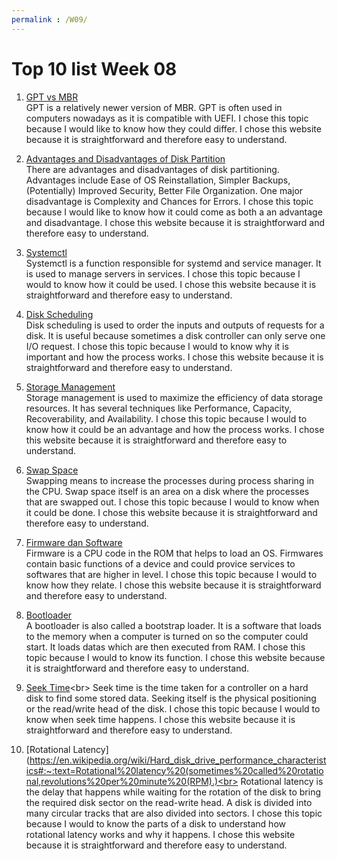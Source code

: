 ```yaml
---
permalink : /W09/
---
```


# Top 10 list Week 08

1. [GPT vs MBR](https://www.howtogeek.com/193669/whats-the-difference-between-gpt-and-mbr-when-partitioning-a-drive/)<br>
GPT is a relatively newer version of MBR. GPT is often used in computers nowadays as it is compatible with UEFI. I chose this topic because I would like to know how they could differ. I chose this website because it is straightforward and therefore easy to understand.


2. [Advantages and Disadvantages of Disk Partition](https://www.makeuseof.com/tag/partition-hard-drive-explained/)<br>
There are advantages and disadvantages of disk partitioning. Advantages include Ease of OS Reinstallation, Simpler Backups, (Potentially) Improved Security, Better File Organization. One major disadvantage is Complexity and Chances for Errors. I chose this topic because I would like to know how it could come as both a an advantage and disadvantage. I chose this website because it is straightforward and therefore easy to understand.


3. [Systemctl](https://www.liquidweb.com/kb/what-is-systemctl-an-in-depth-overview/)<br>
Systemctl is a function responsible for systemd and service manager. It is used to manage servers in services. I chose this topic because I would to know how it could be used. I chose this website because it is straightforward and therefore easy to understand.


4. [Disk Scheduling](https://www.geeksforgeeks.org/disk-scheduling-algorithms/)<br>
Disk scheduling is used to order the inputs and outputs of requests for a disk. It is useful because sometimes a disk controller can only serve one I/O request. I chose this topic because I would to know why it is important and how the process works. I chose this website because it is straightforward and therefore easy to understand.


5. [Storage Management](https://www.pcwdld.com/storage-management)<br>
Storage management is used to maximize the efficiency of data storage resources. It has several techniques like Performance, Capacity, Recoverability, and Availability. I chose this topic because I would to know how it could be an advantage and how the process works. I chose this website because it is straightforward and therefore easy to understand.

6. [Swap Space](https://www.geeksforgeeks.org/swap-space-management-in-operating-system/)<br>
Swapping means to increase the processes during process sharing in the CPU. Swap space itself is an area on a disk where the processes that are swapped out. I chose this topic because I would to know when it could be done. I chose this website because it is straightforward and therefore easy to understand.


7. [Firmware dan Software](https://superuser.com/questions/299391/what-are-the-differences-between-firmware-and-software-os)<br>
Firmware is a CPU code in the ROM that helps to load an OS. Firmwares contain basic functions of a device and could provice services to softwares that are higher in level. I chose this topic because I would to know how they relate. I chose this website because it is straightforward and therefore easy to understand.


8. [Bootloader](https://www.ionos.com/digitalguide/server/configuration/what-is-a-bootloader/)<br>
A bootloader is also called a bootstrap loader. It is a software that loads to the memory when a computer is turned on so the computer could start. It loads datas which are then executed from RAM. I chose this topic because I would to know its function. I chose this website because it is straightforward and therefore easy to understand.

9. [Seek Time](https://www.techopedia.com/definition/3558/seek-time#:~:text=Seek%20time%20is%20the%20time,move%20to%20the%20right%20position.)<br>
Seek time is the time taken for a controller on a hard disk to find some stored data. Seeking itself is the physical positioning or the read/write head of the disk. I chose this topic because I would to know when seek time happens. I chose this website because it is straightforward and therefore easy to understand.


10. [Rotational Latency](https://en.wikipedia.org/wiki/Hard_disk_drive_performance_characteristics#:~:text=Rotational%20latency%20(sometimes%20called%20rotational,revolutions%20per%20minute%20(RPM).)<br>
Rotational latency is the delay that happens while waiting for the rotation of the disk to bring the required disk sector on the read-write head. A disk is divided into many circular tracks that are also divided into sectors. I chose this topic because I would to know the parts of a disk to understand how rotational latency works and why it happens. I chose this website because it is straightforward and therefore easy to understand.